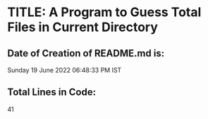 # TITLE: A Program to Guess Total Files in Current Directory


## Date of Creation of README.md is:
Sunday 19 June 2022 06:48:33 PM IST


## Total Lines in Code: 
41
